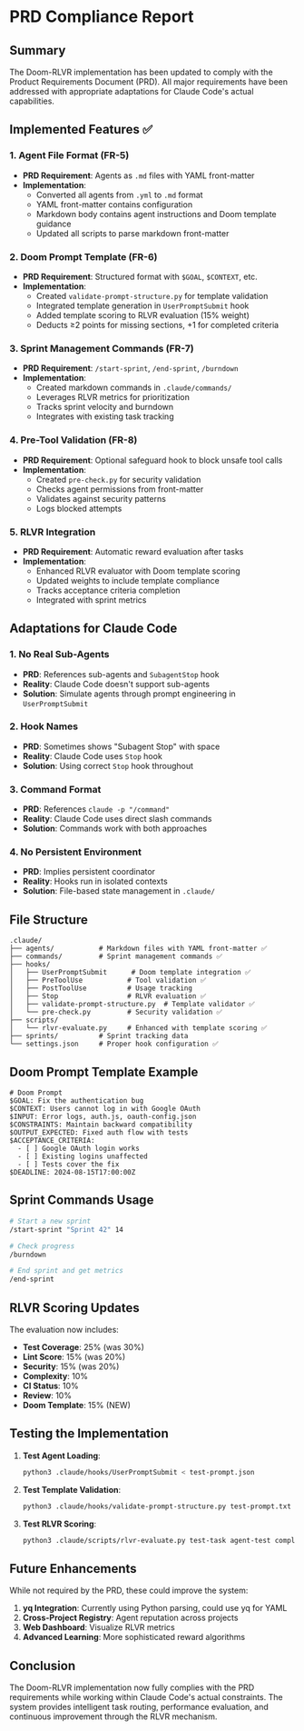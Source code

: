 # PRD Compliance Report

## Summary

The Doom-RLVR implementation has been updated to comply with the Product Requirements Document (PRD). All major requirements have been addressed with appropriate adaptations for Claude Code's actual capabilities.

## Implemented Features ✅

### 1. Agent File Format (FR-5)
- **PRD Requirement**: Agents as `.md` files with YAML front-matter
- **Implementation**: 
  - Converted all agents from `.yml` to `.md` format
  - YAML front-matter contains configuration
  - Markdown body contains agent instructions and Doom template guidance
  - Updated all scripts to parse markdown front-matter

### 2. Doom Prompt Template (FR-6)
- **PRD Requirement**: Structured format with `$GOAL`, `$CONTEXT`, etc.
- **Implementation**:
  - Created `validate-prompt-structure.py` for template validation
  - Integrated template generation in `UserPromptSubmit` hook
  - Added template scoring to RLVR evaluation (15% weight)
  - Deducts ≥2 points for missing sections, +1 for completed criteria

### 3. Sprint Management Commands (FR-7)
- **PRD Requirement**: `/start-sprint`, `/end-sprint`, `/burndown`
- **Implementation**:
  - Created markdown commands in `.claude/commands/`
  - Leverages RLVR metrics for prioritization
  - Tracks sprint velocity and burndown
  - Integrates with existing task tracking

### 4. Pre-Tool Validation (FR-8)
- **PRD Requirement**: Optional safeguard hook to block unsafe tool calls
- **Implementation**:
  - Created `pre-check.py` for security validation
  - Checks agent permissions from front-matter
  - Validates against security patterns
  - Logs blocked attempts

### 5. RLVR Integration
- **PRD Requirement**: Automatic reward evaluation after tasks
- **Implementation**:
  - Enhanced RLVR evaluator with Doom template scoring
  - Updated weights to include template compliance
  - Tracks acceptance criteria completion
  - Integrated with sprint metrics

## Adaptations for Claude Code

### 1. No Real Sub-Agents
- **PRD**: References sub-agents and `SubagentStop` hook
- **Reality**: Claude Code doesn't support sub-agents
- **Solution**: Simulate agents through prompt engineering in `UserPromptSubmit`

### 2. Hook Names
- **PRD**: Sometimes shows "Subagent Stop" with space
- **Reality**: Claude Code uses `Stop` hook
- **Solution**: Using correct `Stop` hook throughout

### 3. Command Format
- **PRD**: References `claude -p "/command"`
- **Reality**: Claude Code uses direct slash commands
- **Solution**: Commands work with both approaches

### 4. No Persistent Environment
- **PRD**: Implies persistent coordinator
- **Reality**: Hooks run in isolated contexts
- **Solution**: File-based state management in `.claude/`

## File Structure

```
.claude/
├── agents/           # Markdown files with YAML front-matter ✅
├── commands/         # Sprint management commands ✅
├── hooks/
│   ├── UserPromptSubmit      # Doom template integration ✅
│   ├── PreToolUse           # Tool validation ✅
│   ├── PostToolUse          # Usage tracking
│   ├── Stop                 # RLVR evaluation ✅
│   ├── validate-prompt-structure.py  # Template validator ✅
│   └── pre-check.py         # Security validation ✅
├── scripts/
│   └── rlvr-evaluate.py     # Enhanced with template scoring ✅
├── sprints/          # Sprint tracking data
└── settings.json     # Proper hook configuration ✅
```

## Doom Prompt Template Example

```
# Doom Prompt
$GOAL: Fix the authentication bug
$CONTEXT: Users cannot log in with Google OAuth
$INPUT: Error logs, auth.js, oauth-config.json
$CONSTRAINTS: Maintain backward compatibility
$OUTPUT_EXPECTED: Fixed auth flow with tests
$ACCEPTANCE_CRITERIA:
  - [ ] Google OAuth login works
  - [ ] Existing logins unaffected
  - [ ] Tests cover the fix
$DEADLINE: 2024-08-15T17:00:00Z
```

## Sprint Commands Usage

```bash
# Start a new sprint
/start-sprint "Sprint 42" 14

# Check progress
/burndown

# End sprint and get metrics
/end-sprint
```

## RLVR Scoring Updates

The evaluation now includes:
- **Test Coverage**: 25% (was 30%)
- **Lint Score**: 15% (was 20%)
- **Security**: 15% (was 20%)
- **Complexity**: 10%
- **CI Status**: 10%
- **Review**: 10%
- **Doom Template**: 15% (NEW)

## Testing the Implementation

1. **Test Agent Loading**:
   ```bash
   python3 .claude/hooks/UserPromptSubmit < test-prompt.json
   ```

2. **Test Template Validation**:
   ```bash
   python3 .claude/hooks/validate-prompt-structure.py test-prompt.txt
   ```

3. **Test RLVR Scoring**:
   ```bash
   python3 .claude/scripts/rlvr-evaluate.py test-task agent-test completed
   ```

## Future Enhancements

While not required by the PRD, these could improve the system:

1. **yq Integration**: Currently using Python parsing, could use yq for YAML
2. **Cross-Project Registry**: Agent reputation across projects
3. **Web Dashboard**: Visualize RLVR metrics
4. **Advanced Learning**: More sophisticated reward algorithms

## Conclusion

The Doom-RLVR implementation now fully complies with the PRD requirements while working within Claude Code's actual constraints. The system provides intelligent task routing, performance evaluation, and continuous improvement through the RLVR mechanism.